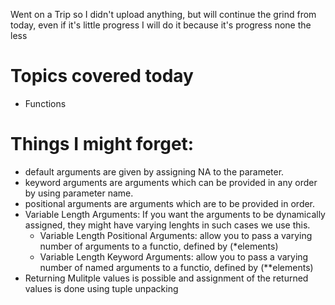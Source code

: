 Went on a Trip so I didn't upload anything, but will continue the grind from today, even if it's little progress I will do it because it's progress none the less

# Topics covered today
- Functions

# Things I might forget:
- default arguments are given by assigning NA to the parameter.
- keyword arguments are arguments which can be provided in any order by using parameter name.
- positional arguments are arguments which are to be provided in order.
- Variable Length Arguments: If you want the arguments to be dynamically assigned, they might have varying lenghts in such cases we use this.
    - Variable Length Positional Arguments: allow you to pass a varying number of arguments to a functio, defined by (*elements)
    - Variable Length Keyword Arguments: allow you to pass a varying number of named arguments to a functio, defined by (**elements)
- Returning Mulitple values is possible and assignment of the returned values is done using tuple unpacking
